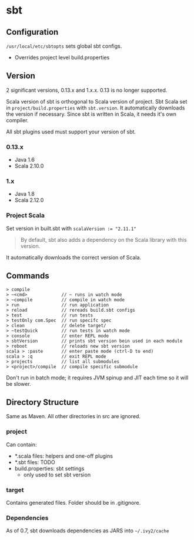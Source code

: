 # sbt

## Configuration
`/usr/local/etc/sbtopts` sets global sbt configs.
* Overrides project level build.properties

## Version
2 significant versions, 0.13.x and 1.x.x. 0.13 is no longer supported. 

Scala version of sbt is orthogonal to Scala version of project. Sbt Scala set in `project/build.properties` with `sbt.version`.
It automatically downloads the version if necessary. Since sbt is written in Scala, it needs it's own compiler.

All sbt plugins used must support your version of sbt.

### 0.13.x
- Java 1.6
- Scala 2.10.0

### 1.x
- Java 1.8
- Scala 2.12.0

### Project Scala
Set version in built.sbt with `scalaVersion := "2.11.1"`
> By default, sbt also adds a dependency on the Scala library with this version.

It automatically downloads the correct version of Scala.
## Commands
```
> compile
> ~<cmd>             // ~ runs in watch mode
> ~compile           // compile in watch mode
> run                // run application
> reload             // rereads build.sbt configs
> test               // run tests
> testOnly com.Spec  // run specifc spec
> clean              // delete target/
> ~testQuick         // run tests in watch mode
> console            // enter REPL mode
> sbtVersion         // prints sbt version bein used in each module
> reboot             // reloads new sbt version
scala > :paste       // enter paste mode (ctrl-D to end)
scala > :q           // exit REPL mode
> projects           // list all submodules
> <project>/compile  // compile specific submodule
```
Don't run in batch mode; it requires JVM spinup and JIT each time so it will be slower.

## Directory Structure
Same as Maven. All other directories in src are ignored.

### project
Can contain:
* *.scala files: helpers and one-off plugins
* *.sbt files: TODO
* build.properties: sbt settings
    * only used to set sbt version

### target
Contains generated files. Folder should be in .gitignore.

### Dependencies
As of 0.7, sbt downloads dependencies as JARS into `~/.ivy2/cache`

